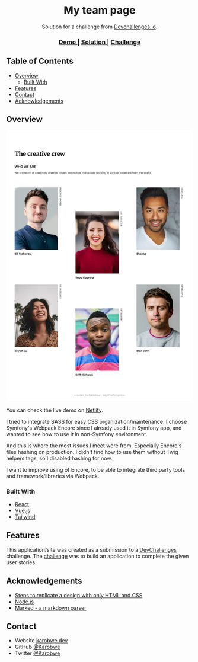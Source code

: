 <!-- Please update value in the {}  -->

<h1 align="center">My team page</h1>

<div align="center">
   Solution for a challenge from  <a href="http://devchallenges.io" target="_blank">Devchallenges.io</a>.
</div>

<div align="center">
  <h3>
    <a href="https://happy-varahamihira-7f756e.netlify.app/">
      Demo
    </a>
    <span> | </span>
    <a href="https://github.com/Karobwe/devchallenges-my-team-page">
      Solution
    </a>
    <span> | </span>
    <a href="https://devchallenges.io/challenges/hhmesazsqgKXrTkYkt0U">
      Challenge
    </a>
  </h3>
</div>

<!-- TABLE OF CONTENTS -->

## Table of Contents

- [Overview](#overview)
  - [Built With](#built-with)
- [Features](#features)
- [Contact](#contact)
- [Acknowledgements](#acknowledgements)

<!-- OVERVIEW -->

## Overview

![screenshot](assets/images/screenshot.png)

You can check the live demo on [Netlify](https://happy-varahamihira-7f756e.netlify.app/).

I tried to integrate SASS for easy CSS organization/maintenance. I choose Symfony's Webpack Encore since I already used it in Symfony app, and wanted to see how to use it in non-Symfony environment. 

And this is where the most issues I meet were from. Especially Encore's files hashing on production. I didn't find how to use them without Twig helpers tags, so I disabled hashing for now.

I want to improve using of Encore, to be able to integrate third party tools and framework/libraries via Webpack.

### Built With

<!-- This section should list any major frameworks that you built your project using. Here are a few examples.-->

- [React](https://reactjs.org/)
- [Vue.js](https://vuejs.org/)
- [Tailwind](https://tailwindcss.com/)

## Features

<!-- List the features of your application or follow the template. Don't share the figma file here :) -->

This application/site was created as a submission to a [DevChallenges](https://devchallenges.io/challenges) challenge. The [challenge](https://devchallenges.io/challenges/hhmesazsqgKXrTkYkt0U) was to build an application to complete the given user stories.


## Acknowledgements

<!-- This section should list any articles or add-ons/plugins that helps you to complete the project. This is optional but it will help you in the future. For exmpale -->

- [Steps to replicate a design with only HTML and CSS](https://devchallenges-blogs.web.app/how-to-replicate-design/)
- [Node.js](https://nodejs.org/)
- [Marked - a markdown parser](https://github.com/chjj/marked)

## Contact

- Website [karobwe.dev](https://karobwe.dev)
- GitHub [@Karobwe](https://github.com/Karobwe)
- Twitter [@Karobwe](https://twitter.com/Karobwe)
